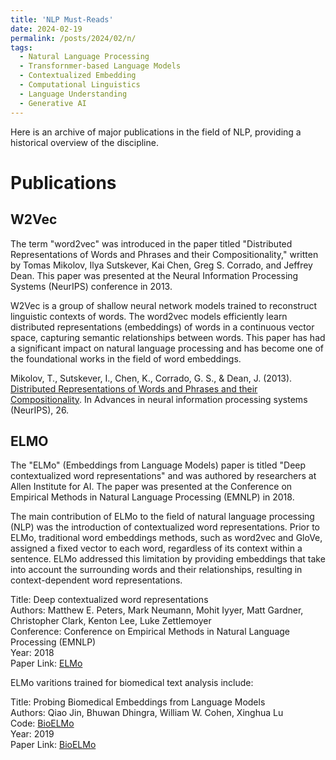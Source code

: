 ```yaml
---
title: 'NLP Must-Reads'
date: 2024-02-19
permalink: /posts/2024/02/n/
tags:
  - Natural Language Processing
  - Transfornmer-based Language Models
  - Contextualized Embedding
  - Computational Linguistics
  - Language Understanding
  - Generative AI
---
```


Here is an archive of major publications in the field of NLP, providing a historical overview of the discipline.

# Publications

## W2Vec

The term "word2vec" was introduced in the paper titled "Distributed Representations of Words and Phrases and their Compositionality," written by Tomas Mikolov, Ilya Sutskever, Kai Chen, Greg S. Corrado, and Jeffrey Dean. This paper was presented at the Neural Information Processing Systems (NeurIPS) conference in 2013.

W2Vec is a group of shallow neural network models trained to reconstruct linguistic contexts of words. The word2vec models efficiently learn distributed representations (embeddings) of words in a continuous vector space, capturing semantic relationships between words. This paper has had a significant impact on natural language processing and has become one of the foundational works in the field of word embeddings.

Mikolov, T., Sutskever, I., Chen, K., Corrado, G. S., & Dean, J. (2013).
[Distributed Representations of Words and Phrases and their Compositionality](https://arxiv.org/abs/1310.4546).
In Advances in neural information processing systems (NeurIPS), 26.

## ELMO

The "ELMo" (Embeddings from Language Models) paper is titled "Deep contextualized word representations" and was authored by researchers at Allen Institute for AI. The paper was presented at the Conference on Empirical Methods in Natural Language Processing (EMNLP) in 2018.

The main contribution of ELMo to the field of natural language processing (NLP) was the introduction of contextualized word representations. Prior to ELMo, traditional word embeddings methods, such as word2vec and GloVe, assigned a fixed vector to each word, regardless of its context within a sentence. ELMo addressed this limitation by providing embeddings that take into account the surrounding words and their relationships, resulting in context-dependent word representations.

Title: Deep contextualized word representations  
Authors: Matthew E. Peters, Mark Neumann, Mohit Iyyer, Matt Gardner, Christopher Clark, Kenton Lee, Luke Zettlemoyer  
Conference: Conference on Empirical Methods in Natural Language Processing (EMNLP)  
Year: 2018  
Paper Link: [ELMo](https://arxiv.org/abs/1802.05365)

ELMo varitions trained for biomedical text analysis include:

Title: Probing Biomedical Embeddings from Language Models  
Authors: Qiao Jin, Bhuwan Dhingra, William W. Cohen, Xinghua Lu  
Code: [BioELMo](https://www.catalyzex.com/paper/arxiv:1904.02181/code)  
Year: 2019  
Paper Link: [BioELMo](https://arxiv.org/abs/1904.02181)

